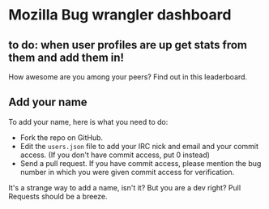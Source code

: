 # Mozilla Bug wrangler dashboard

## to do: when user profiles are up get stats from them and add them in!


How awesome are you among your peers? Find out in this leaderboard.

## Add your name

To add your name, here is what you need to do:

* Fork the repo on GitHub.
* Edit the `users.json` file to add your IRC nick and email and your commit access. (If you don't have commit access, put 0 instead)
* Send a pull request. If you have commit access, please mention the bug number in which you were given commit access for verification.

It's a strange way to add a name, isn't it? But you are a dev right? Pull Requests should be a breeze.
